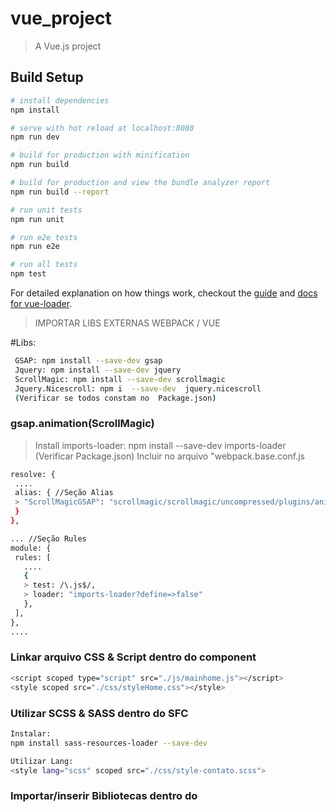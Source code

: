 # vue_project

> A Vue.js project

## Build Setup

``` bash
# install dependencies
npm install

# serve with hot reload at localhost:8080
npm run dev

# build for production with minification
npm run build

# build for production and view the bundle analyzer report
npm run build --report

# run unit tests
npm run unit

# run e2e tests
npm run e2e

# run all tests
npm test
```

For detailed explanation on how things work, checkout the [guide](http://vuejs-templates.github.io/webpack/) and [docs for vue-loader](http://vuejs.github.io/vue-loader).

> IMPORTAR LIBS EXTERNAS WEBPACK / VUE

#Libs:
``` bash
 GSAP: npm install --save-dev gsap
 Jquery: npm install --save-dev jquery
 ScrollMagic: npm install --save-dev scrollmagic
 Jquery.Nicescroll: npm i  --save-dev  jquery.nicescroll
 (Verificar se todos constam no  Package.json)
 ```

 ### gsap.animation(ScrollMagic)
 >Install imports-loader:
 > npm install --save-dev imports-loader (Verificar Package.json)
 > Incluir no arquivo "webpack.base.conf.js
 ``` bash
 resolve: { 
  ....
  alias: { //Seção Alias
  > "ScrollMagicGSAP": "scrollmagic/scrollmagic/uncompressed/plugins/animation.gsap"
  }
},

... //Seção Rules
module: {
  rules: [
    ....
    {
    > test: /\.js$/,
    > loader: "imports-loader?define=>false"
    },
  ],
},
....
 ```
### Linkar arquivo  CSS & Script dentro do component
 ``` bash
<script scoped type="script" src="./js/mainhome.js"></script>
<style scoped src="./css/styleHome.css"></style>
 ```

### Utilizar SCSS & SASS dentro do SFC 
 ``` bash
 Instalar:
npm install sass-resources-loader --save-dev

Utilizar Lang:
<style lang="scss" scoped src="./css/style-contato.scss">
 ```

 
### Importar/inserir Bibliotecas  dentro do <script>
 ``` bash
import { TweenMax, TimelineMax } from 'gsap'
import SplitText from 'gsap/SplitText'
import DrawSVGPluginfrom from 'gsap/DrawSVGPlugin'
import $ from 'jquery'
import ScrollMagic from 'scrollmagic'
import 'ScrollMagicGSAP'
import  nicescroll from 'jquery.nicescroll'
import imagesLoaded from 'imagesloaded'
import  Draggable  from 'gsap/Draggable'
import  ThrowPropsPlugin from 'gsap/ThrowPropsPlugin'
import { container } from 'pixi.js'
 ```

## Importar Plugins GSAP 
> Criar na pasta gsap (node_modules) pasta com o nome do Plugin e colocar Plugin (uncompressed)
> fazer import dentro do javascript
 ``` bash
import DrawSVGPlugin from "gsap/DrawSVGPlugin"
import SplitText from "gsap/SplitText"
```

## Images PRELOADER
> Inserir dentro do mounted
 ``` bash
 export default {
    mounted(){
      imagesLoaded.makeJQueryPlugin( $ );
     }}
```



### Fazer animações dentro da função:
> export default { mounted(){ ......  }}
 ``` bash
export default { 
    mounted () { 

        //TwenMax or TimelineMax | Vai aqui

    } //Close Mounted
} //Close Export Defautl

 ```



# TRANSIÇÕES COM ROTA
> usar o router-link no lugar da tag a
 ``` bash
<router-link to="/path"> Home </router-link> 
```

> Tirar o hashtag (#) do path (navegador):
> Inserir mode: 'history' dentro do  export default { .... } do index.js (Router Import)
 ``` bash
mode: 'history',
```

> #dentro da tag export default { .... } //Não de esquecer colocar onComplete:next depois da Timeline ou TweenMax
 ``` bash
beforeRouteLeave(to, from, next) {
    var tlTrans = new TimelineMax({onComplete:next})
    .fromTo(this.$refs.cross, 2 ,{width: 0}, {width:"100%", ease: Power3.easeIn})
  }
  ```

## Transição diferente para cada Botão Clicado 
> Colocar nome da Rota no main.js (Router Import) e fazer condição (if) dentro do beforeRouteLeave
 ``` bash
 ,
   beforeRouteLeave(to, from, next) {
          if (to.name === 'NomeDaRota') {
            var tl = new TimelineMax({onComplete: next})
            .to(window, 1, {scrollTo:"#nmdSection"})
              
          } else {  }
    
    } //Close beforeRouterLink
  ```


## Scroll to top mudança da rota / Titulo da Pagina 
> dentro do  export default {...}
 ``` bash
created() {
        //Scrolls to top when view is displayed
        window.scrollTo(0, 0); //
        window.document.title = "Titulo da Página"
    }
```

## Criar .htaccess  | Apache Vue
> Incluir no .htaccess para ler a extensão com html5 history mode
 ``` bash
<IfModule mod_rewrite.c>
  RewriteEngine On
  RewriteBase /
  RewriteRule ^index\.html$ - [L]
  RewriteCond %{REQUEST_FILENAME} !-f
  RewriteCond %{REQUEST_FILENAME} !-d
  RewriteRule . /index.html [L]
</IfModule>

##### LOCAWEB - NAO REMOVER #####
AddHandler php56-script .php
suPHP_ConfigPath /home/marcelocalcados/
##### LOCAWEB - NAO REMOVER #####

```

## Remover "#" hashtag dos link | html5 mode history
> incluir no index.js (javascript do router) 
 ``` bash
export default new Router({
  >> mode: 'history',
  ...
  routes: [
    {
      path: '/test',
      name: 'GsapTest',
      component: GsapTest
    },
```
## Importar Component dentro do Single File Component
# ATENÇÃO - COLOCAR CSS SCOPED
> inserir dentro do Javascript  da página que vai receber o component externo:
> depois inserir o nome do component inserido (externo) dentro do template do SFC (receptor) <mymenu> </mymenu>
 ``` bash
import MyMenu from '../MyMenu.vue'


export default { 

  components: {
    'mymenu': MyMenu
  },

```

## Mixins | Reutilizar JS em outros components 
> Criar um arquivo JS | ex.: innerMixin.js
> Colocar export const innerMixin = { //Code goes Here ... }
 ``` bash
 //IMPORTAR LIBS ANTES
import { TweenMax, TimelineMax } from 'gsap'
import $ from 'jquery'
import Mymenu from '../Mymenu.vue'

export const innerMixin = {

  components: {
    'mymenu': Mymenu,
    'transition': Transition
  },

  mounted(){
  TweenMax.to('#div',1,{color:'red'})
  },
    beforeRouteLeave(to, from, next) {    
     //...
    }
    
 }//Close export const
  
```

> Importar mixin dentro da tag Script nos Components
 ``` bash
 <script>
import { innerMixin } from './js/innerMixin';

export default {
  mixins: [innerMixin],
  
	  created() {
        //Scrolls to top when view is displayed
				window.scrollTo(0, 0)
				window.document.title = "FASHION 2  | EFETIVOS  "
    },
    mounted () {
      TweenMax.to('a',1,{color:'red'})
    }
}

</script>
```

> Css /SCSS Component
 ``` bash
<style lang="scss" scoped>
@import './css/alias-mixins'; 
@import './css/normal-reset'; 
@import './css/style-inner';

h1 {
    color: aqua;
    transform: rotate(90deg)
}
</style>

</script>
```